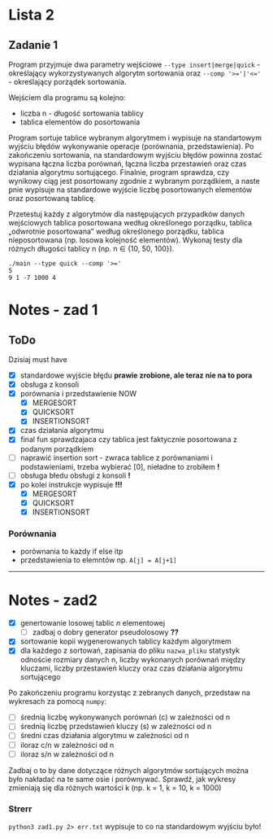 # Lista 2

## Zadanie 1

Program przyjmuje dwa parametry wejściowe `--type insert|merge|quick` - określający wykorzystywanych algorytm sortowania oraz `--comp '>='|'<='` - określający porządek sortowania.

Wejściem dla programu są kolejno:

* liczba n - długość sortowania tablicy
* tablica elementów do posortowania

Program sortuje tablice wybranym algorytmem i wypisuje na standartowym wyjściu błędów wykonywanie operacje (porównania, przedstawienia). Po zakończeniu sortowania, na standardowym wyjściu błędów powinna zostać wypisana łączna liczba porównań, łączna liczba przestawień oraz czas działania algorytmu sortującego. Finalnie, program sprawdza, czy wynikowy ciąg jest posortowany zgodnie z wybranym porządkiem, a naste ̨pnie wypisuje na standardowe wyjście liczbę posortowanych elementów oraz posortowaną tablicę.

Przetestuj każdy z algorytmów dla następujących przypadków danych wejściowych tablica posortowana według określonego porządku, tablica „odwrotnie posortowana” według określonego porządku, tablica nieposortowana (np. losowa kolejność elementów). Wykonaj testy dla różnych długości tablicy n (np. n ∈ {10, 50, 100}).

```
./main --type quick --comp '>='
5
9 1 -7 1000 4
```
# Notes - zad 1

## ToDo
Dzisiaj must have
- [X] standardowe wyjście błędu **prawie zrobione, ale teraz nie na to pora**
- [X] obsługa z konsoli
- [X] porównania i przedstawienie NOW
  - [X] MERGESORT
  - [X] QUICKSORT
  - [X] INSERTIONSORT
- [X] czas działania algorytmu
- [X] final fun sprawdzajaca czy tablica jest faktycznie posortowana z podanym porządkiem
- [ ] naprawić insertion sort - zwraca tablice z porównaniami i podstawieniami, trzeba wybierać [0], nieładne to zrobiłem **!**
- [ ] obsługa błedu obsługi z konsoli **!**
- [X] po kolei instrukcje wypisuje **!!!**
  - [X] MERGESORT
  - [X] QUICKSORT
  - [X] INSERTIONSORT

### Porównania

- porównania to każdy if else itp
- przedstawienia to elemntów np. `A[j] = A[j+1]`

---

# Notes - zad2
- [X] genertowanie losowej tablic *n* elementowej
  - [ ] zadbaj o dobry generator pseudolosowy **??**
- [X] sortowanie kopii wygenerowanych tablicy każdym algorytmem
- [X] dla każdego z sortowań, zapisania do pliku `nazwa_pliku` statystyk odnoście rozmiary danych n, liczby wykonanych porównań między kluczami, liczby przestawień kluczy oraz czas działania algorytmu sortującego

Po zakończeniu programu korzystąc z zebranych danych, przedstaw na wykresach za pomocą `numpy`:

- [ ] średnią liczbę wykonywanych porównań (c) w zależności od n
- [ ] średnią liczbę przedstawień kluczy (s) w zależności od n
- [ ] średni czas działania algorytmu w zależności od n
- [ ] iloraz c/n w zależności od n
- [ ] iloraz s/n w zależności od n

Zadbaj o to by dane dotyczące różnych algorytmów sortujących można było nakładać na te same osie i porównywać. Sprawdź, jak wykresy zmieniają się dla różnych wartości k (np. k = 1, k = 10, k = 1000)

### Strerr

`python3 zad1.py 2> err.txt` wypisuje to co na standardowym wyjściu było!
